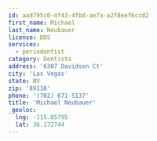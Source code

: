 ```yaml
---
id: aad795c0-4f43-4fbd-ae7a-a2f8eef6ccd2
first_name: Michael
last_name: Neubauer
license: DDS
services:
  - periodontist
category: Dentists
address: '6387 Davidson Ct'
city: 'Las Vegas'
state: NV
zip: '89110'
phone: '(702) 671-5137'
title: 'Michael Neubauer'
_geoloc:
  lng: -115.05795
  lat: 36.172744
---
```

